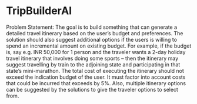# TripBuilderAI

Problem Statement:
The goal is to build something that can generate a detailed travel itinerary based on the user’s budget and preferences. The solution should also suggest additional options if the users is willing to spend an incremental amount on existing budget. For example, if the budget is, say e.g. INR 50,000 for 1 person and the traveler wants a 2-day holiday travel itinerary that involves doing some sports – then the itinerary may suggest travelling by train to the adjoining state and participating in that state’s mini-marathon.
The total cost of executing the itinerary should not exceed the indication budget of the user. It must factor into account costs that could be incurred that exceeds by 5%. Also, multiple itinerary options can be suggested by the solutions to give the traveler options to select from.
